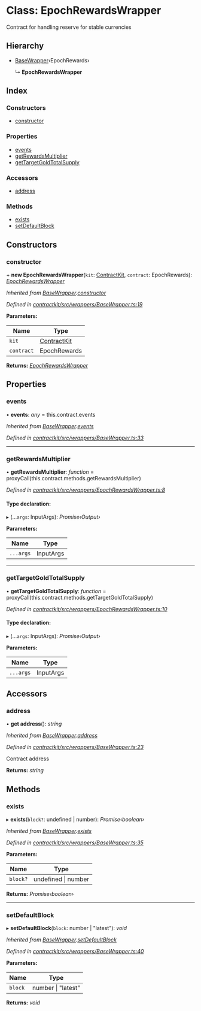 # Class: EpochRewardsWrapper

Contract for handling reserve for stable currencies

## Hierarchy

* [BaseWrapper](_wrappers_basewrapper_.basewrapper.md)‹EpochRewards›

  ↳ **EpochRewardsWrapper**

## Index

### Constructors

* [constructor](_wrappers_epochrewardswrapper_.epochrewardswrapper.md#constructor)

### Properties

* [events](_wrappers_epochrewardswrapper_.epochrewardswrapper.md#events)
* [getRewardsMultiplier](_wrappers_epochrewardswrapper_.epochrewardswrapper.md#getrewardsmultiplier)
* [getTargetGoldTotalSupply](_wrappers_epochrewardswrapper_.epochrewardswrapper.md#gettargetgoldtotalsupply)

### Accessors

* [address](_wrappers_epochrewardswrapper_.epochrewardswrapper.md#address)

### Methods

* [exists](_wrappers_epochrewardswrapper_.epochrewardswrapper.md#exists)
* [setDefaultBlock](_wrappers_epochrewardswrapper_.epochrewardswrapper.md#setdefaultblock)

## Constructors

###  constructor

\+ **new EpochRewardsWrapper**(`kit`: [ContractKit](_kit_.contractkit.md), `contract`: EpochRewards): *[EpochRewardsWrapper](_wrappers_epochrewardswrapper_.epochrewardswrapper.md)*

*Inherited from [BaseWrapper](_wrappers_basewrapper_.basewrapper.md).[constructor](_wrappers_basewrapper_.basewrapper.md#constructor)*

*Defined in [contractkit/src/wrappers/BaseWrapper.ts:19](https://github.com/celo-org/celo-monorepo/blob/master/packages/contractkit/src/wrappers/BaseWrapper.ts#L19)*

**Parameters:**

Name | Type |
------ | ------ |
`kit` | [ContractKit](_kit_.contractkit.md) |
`contract` | EpochRewards |

**Returns:** *[EpochRewardsWrapper](_wrappers_epochrewardswrapper_.epochrewardswrapper.md)*

## Properties

###  events

• **events**: *any* = this.contract.events

*Inherited from [BaseWrapper](_wrappers_basewrapper_.basewrapper.md).[events](_wrappers_basewrapper_.basewrapper.md#events)*

*Defined in [contractkit/src/wrappers/BaseWrapper.ts:33](https://github.com/celo-org/celo-monorepo/blob/master/packages/contractkit/src/wrappers/BaseWrapper.ts#L33)*

___

###  getRewardsMultiplier

• **getRewardsMultiplier**: *function* = proxyCall(this.contract.methods.getRewardsMultiplier)

*Defined in [contractkit/src/wrappers/EpochRewardsWrapper.ts:8](https://github.com/celo-org/celo-monorepo/blob/master/packages/contractkit/src/wrappers/EpochRewardsWrapper.ts#L8)*

#### Type declaration:

▸ (...`args`: InputArgs): *Promise‹Output›*

**Parameters:**

Name | Type |
------ | ------ |
`...args` | InputArgs |

___

###  getTargetGoldTotalSupply

• **getTargetGoldTotalSupply**: *function* = proxyCall(this.contract.methods.getTargetGoldTotalSupply)

*Defined in [contractkit/src/wrappers/EpochRewardsWrapper.ts:10](https://github.com/celo-org/celo-monorepo/blob/master/packages/contractkit/src/wrappers/EpochRewardsWrapper.ts#L10)*

#### Type declaration:

▸ (...`args`: InputArgs): *Promise‹Output›*

**Parameters:**

Name | Type |
------ | ------ |
`...args` | InputArgs |

## Accessors

###  address

• **get address**(): *string*

*Inherited from [BaseWrapper](_wrappers_basewrapper_.basewrapper.md).[address](_wrappers_basewrapper_.basewrapper.md#address)*

*Defined in [contractkit/src/wrappers/BaseWrapper.ts:23](https://github.com/celo-org/celo-monorepo/blob/master/packages/contractkit/src/wrappers/BaseWrapper.ts#L23)*

Contract address

**Returns:** *string*

## Methods

###  exists

▸ **exists**(`block?`: undefined | number): *Promise‹boolean›*

*Inherited from [BaseWrapper](_wrappers_basewrapper_.basewrapper.md).[exists](_wrappers_basewrapper_.basewrapper.md#exists)*

*Defined in [contractkit/src/wrappers/BaseWrapper.ts:35](https://github.com/celo-org/celo-monorepo/blob/master/packages/contractkit/src/wrappers/BaseWrapper.ts#L35)*

**Parameters:**

Name | Type |
------ | ------ |
`block?` | undefined &#124; number |

**Returns:** *Promise‹boolean›*

___

###  setDefaultBlock

▸ **setDefaultBlock**(`block`: number | "latest"): *void*

*Inherited from [BaseWrapper](_wrappers_basewrapper_.basewrapper.md).[setDefaultBlock](_wrappers_basewrapper_.basewrapper.md#setdefaultblock)*

*Defined in [contractkit/src/wrappers/BaseWrapper.ts:40](https://github.com/celo-org/celo-monorepo/blob/master/packages/contractkit/src/wrappers/BaseWrapper.ts#L40)*

**Parameters:**

Name | Type |
------ | ------ |
`block` | number &#124; "latest" |

**Returns:** *void*
